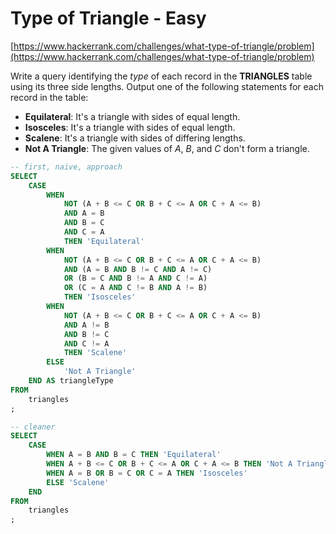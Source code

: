 # Type of Triangle - Easy
[https://www.hackerrank.com/challenges/what-type-of-triangle/problem](https://www.hackerrank.com/challenges/what-type-of-triangle/problem)

Write a query identifying the _type_ of each record in the **TRIANGLES** table using its three side lengths. Output one of the following statements for each record in the table:

- **Equilateral**: It's a triangle with sides of equal length.
- **Isosceles**: It's a triangle with sides of equal length.
- **Scalene**: It's a triangle with sides of differing lengths.
- **Not A Triangle**: The given values of _A_, _B_, and _C_ don't form a triangle.

```sql
-- first, naive, approach
SELECT
    CASE 
        WHEN 
            NOT (A + B <= C OR B + C <= A OR C + A <= B)
            AND A = B
            AND B = C 
            AND C = A 
            THEN 'Equilateral'
        WHEN 
            NOT (A + B <= C OR B + C <= A OR C + A <= B)
            AND (A = B AND B != C AND A != C) 
            OR (B = C AND B != A AND C != A) 
            OR (C = A AND C != B AND A != B) 
            THEN 'Isosceles'
        WHEN
            NOT (A + B <= C OR B + C <= A OR C + A <= B)
            AND A != B
            AND B != C
            AND C != A
            THEN 'Scalene'
        ELSE
            'Not A Triangle'
    END AS triangleType
FROM
    triangles
;

-- cleaner
SELECT
    CASE
        WHEN A = B AND B = C THEN 'Equilateral'
        WHEN A + B <= C OR B + C <= A OR C + A <= B THEN 'Not A Triangle'
        WHEN A = B OR B = C OR C = A THEN 'Isosceles'
        ELSE 'Scalene'
    END
FROM
    triangles
;
```
